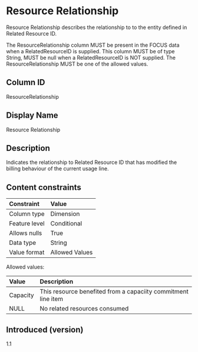# Resource Relationship

Resource Relationship describes the relationship to to the entity defined in Related Resource ID.

The ResourceRelationship column MUST be present in the FOCUS data when a RelatedResourceID is supplied. This column MUST be of type String, MUST be null when a RelatedResourceID is NOT supplied. The ResourceRelationship MUST be one of the allowed values. 

## Column ID

ResourceRelationship

## Display Name

Resource Relationship

## Description

Indicates the relationship to Related Resource ID that has modified the billing behaviour of the current usage line.

## Content constraints

| Constraint      | Value          |
| :-------------- | :------------- |
| Column type     | Dimension      |
| Feature level   | Conditional    |
| Allows nulls    | True           |
| Data type       | String         |
| Value format    | Allowed Values |

Allowed values:

| Value      | Description                                                                 |
| :--------- | :-------------------------------------------------------------------------- |
| Capacity   | This resource benefited from a capaciity commitment line item               |
| NULL       | No related resources consumed                                               |


## Introduced (version)

1.1